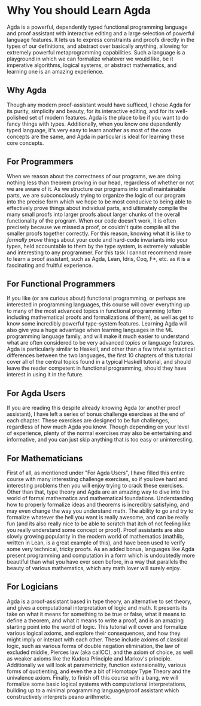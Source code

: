 # Why You should Learn Agda

Agda is a powerful, dependently typed functional programming language and proof assistant with interactive editing and a large selection of powerful language features. It lets us to express constraints and proofs directly in the types of our definitions, and abstract over basically anything, allowing for extremely powerful metaprogramming capabilities. Such a language is a playground in which we can formalize whatever we would like, be it imperative algorithms, logical systems, or abstract mathematics, and learning one is an amazing experience.

## Why Agda

Though any modern proof-assistant would have sufficed, I chose Agda for its purity, simplicity and beauty, for its interactive editing, and for its well-polished set of modern features. Agda is the place to be if you want to do fancy things with types. Additionally, when you know one dependently typed language, it's very easy to learn another as most of the core concepts are the same, and Agda in particular is ideal for learning these core concepts.

## For Programmers

When we reason about the correctness of our programs, we are doing nothing less than theorem proving in our head, regardless of whether or not we are aware of it. As we structure our programs into small maintainable parts, we are subconsciously trying to organize the logic of our program into the precise form which we hope to be most conducive to being able to effectively prove things about individual parts, and ultimately compile the many small proofs into larger proofs about larger chunks of the overall functionality of the program. When our code doesn't work, it is often precisely because we missed a proof, or couldn't quite compile all the smaller proofs together correctly. For this reason, knowing what it is like to *formally prove* things about your code and hard-code invariants into your types, held accountable to them by the type system, is extremely valuable and interesting to any programmer. For this task I cannot recommend more to learn a proof assistant, such as Agda, Lean, Idris, Coq, F*, etc. as it is a fascinating and fruitful experience.

## For Functional Programmers

If you like (or are curious about) functional programming, or perhaps are interested in programming languages, this course will cover everything up to many of the most advanced topics in functional programming (often including mathematical proofs and formalizations of them), as well as get to know some incredibly powerful type-system features. Learning Agda will also give you a huge advantage when learning languages in the ML programming language family, and will make it much easier to understand what are often considered to be very advanced topics or language features. Agda is particularly similar to Haskell, and other than a few trivial syntactical differences between the two languages, the first 10 chapters of this tutorial cover all of the central topics found in a typical Haskell tutorial, and should leave the reader competent in functional programming, should they have interest in using it in the future.

## For Agda Users

If you are reading this despite already knowing Agda (or another proof assistant), I have left a series of bonus challenge exercises at the end of each chapter. These exercises are designed to be fun challenges, regardless of how much Agda you know. Though depending on your level of experience, plenty of the normal exercises may also be entertaining and informative, and you can just skip anything that is too easy or uninteresting.

## For Mathematicians

First of all, as mentioned under "For Agda Users", I have filled this entire course with many interesting challenge exercises, so if you love hard and interesting problems then you will enjoy trying to crack these exercises. Other than that, type theory and Agda are an amazing way to dive into the world of formal mathematics and mathematical foundations. Understanding how to properly formalize ideas and theorems is incredibly satisfying, and may even change the way you understand math. The ability to go and try to formalize whatever the hell you want is really awesome, and can be really fun (and its also really nice to be able to scratch that itch of not feeling like you really understand some concept or proof). Proof assistants are also slowly growing popularity in the modern world of mathematics (mathlib, written in Lean, is a great example of this), and have been used to verify some very technical, tricky proofs. As an added bonus, languages like Agda present programming and computation in a form which is undoubtedly more beautiful than what you have ever seen before, in a way that parallels the beauty of various mathematics, which any math lover will surely enjoy.

## For Logicians

Agda is a proof-assistant based in type theory, an alternative to set theory, and gives a computational interpretation of logic and math. It presents its take on what it means for something to be true or false, what it means to define a theorem, and what it means to write a proof, and is an amazing starting point into the world of logic. This tutorial will cover and formalize various logical axioms, and explore their consequences, and how they might imply or interact with each other. These include axioms of classical logic, such as various forms of double negation elimination, the law of excluded middle, Pierces law (aka callCC), and the axiom of choice, as well as weaker axioms like the Kudora Principle and Markov's principle. Additionally we will look at parametricity, function extensionality, various forms of quotienting, and even the a bit of Homotopy Type Theory and the univalence axiom. Finally, to finish off this course with a bang, we will formalize some basic logical systems with computational interpretations, building up to a minimal programming language/proof assistant which constructively interprets peano arithmetic.
